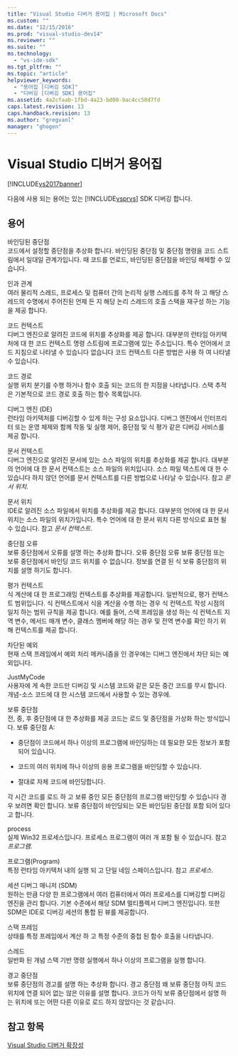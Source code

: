 ```yaml
---
title: "Visual Studio 디버거 용어집 | Microsoft Docs"
ms.custom: ""
ms.date: "12/15/2016"
ms.prod: "visual-studio-dev14"
ms.reviewer: ""
ms.suite: ""
ms.technology: 
  - "vs-ide-sdk"
ms.tgt_pltfrm: ""
ms.topic: "article"
helpviewer_keywords: 
  - "용어집 [디버깅 SDK]"
  - "디버깅 [디버깅 SDK] 용어집"
ms.assetid: 4a2cfaab-1fbd-4a23-bd00-9ac4cc50d7fd
caps.latest.revision: 13
caps.handback.revision: 13
ms.author: "gregvanl"
manager: "ghogen"
---
```

# Visual Studio 디버거 용어집
[!INCLUDE[vs2017banner](../../../code-quality/includes/vs2017banner.md)]

다음에 사용 되는 용어는 있는 [!INCLUDE[vsprvs](../../../code-quality/includes/vsprvs_md.md)] SDK 디버깅 합니다.  
  
## 용어  
 바인딩된 중단점  
 코드에서 설정할 중단점을 추상화 합니다.  바인딩된 중단점 및 중단점 명령을 코드 스트림에서 일대일 관계가입니다.  때 코드를 언로드, 바인딩된 중단점을 바인딩 해제할 수 있습니다.  
  
 인과 관계  
 여러 물리적 스레드, 프로세스 및 컴퓨터 간의 논리적 실행 스레드를 추적 하 고 해당 스레드의 수명에서 주어진된 언제 든 지 해당 논리 스레드의 호출 스택을 재구성 하는 기능을 제공 합니다.  
  
 코드 컨텍스트  
 디버그 엔진으로 알려진 코드에 위치를 추상화를 제공 합니다.  대부분의 런타임 아키텍처에 대 한 코드 컨텍스트 명령 스트림에 프로그램에 있는 주소입니다.  특수 언어에서 코드 지침으로 나타낼 수 있습니다 없습니다 코드 컨텍스트 다른 방법은 사용 하 여 나타낼 수 있습니다.  
  
 코드 경로  
 실행 위치 분기를 수행 하거나 함수 호출 되는 코드의 한 지점을 나타냅니다.  스택 추적은 기본적으로 코드 경로 호출 하는 함수 목록입니다.  
  
 디버그 엔진 \(DE\)  
 런타임 아키텍처를 디버깅할 수 있게 하는 구성 요소입니다.  디버그 엔진에서 인터프리터 또는 운영 체제와 함께 작동 및 실행 제어, 중단점 및 식 평가 같은 디버깅 서비스를 제공 합니다.  
  
 문서 컨텍스트  
 디버그 엔진으로 알려진 문서에 있는 소스 파일의 위치를 추상화를 제공 합니다.  대부분의 언어에 대 한 문서 컨텍스트는 소스 파일의 위치입니다.  소스 파일 텍스트에 대 한 수 있습니다 하지 않던 언어를 문서 컨텍스트를 다른 방법으로 나타날 수 있습니다.  참고  *문서 위치*.  
  
 문서 위치  
 IDE로 알려진 소스 파일에서 위치를 추상화를 제공 합니다.  대부분의 언어에 대 한 문서 위치는 소스 파일의 위치가입니다.  특수 언어에 대 한 문서 위치 다른 방식으로 표현 될 수 있습니다.  참고  *문서 컨텍스트*.  
  
 중단점 오류  
 보류 중단점에서 오류를 설명 하는 추상화 합니다.  오류 중단점 오류 보류 중단점 또는 보류 중단점에서 바인딩 코드 위치를 수 없습니다. 정보를 연결 된 식 보류 중단점의 위치를 설명 하기도 합니다.  
  
 평가 컨텍스트  
 식 계산에 대 한 프로그래밍 컨텍스트를 추상화를 제공합니다.  일반적으로, 평가 컨텍스트 범위입니다.  식 컨텍스트에서 식을 계산을 수행 하는 경우 식 컨텍스트 작성 시점의 일치 하는 범위 규칙을 제공 합니다.  예를 들어, 스택 프레임을 생성 하는 식 컨텍스트 지역 변수, 메서드 매개 변수, 클래스 멤버에 해당 하는 경우 및 전역 변수를 확인 하기 위해 컨텍스트를 제공 합니다.  
  
 차단된 예외  
 현재 스택 프레임에서 예외 처리 메커니즘을 인 경우에는 디버그 엔진에서 차단 되는 예외입니다.  
  
 JustMyCode  
 사용자에 게 속한 코드만 디버깅 및 시스템 코드와 같은 모든 중간 코드를 무시 합니다. 개념\-소스 코드에 대 한 시스템 코드에서 사용할 수 있는 경우에.  
  
 보류 중단점  
 전, 중, 후 중단점에 대 한 추상화를 제공 코드는 로드 및 중단점을 가상화 하는 방식입니다.  보류 중단점 A:  
  
-   중단점이 코드에서 하나 이상의 프로그램에 바인딩하는 데 필요한 모든 정보가 포함 되어 있습니다.  
  
-   코드의 여러 위치에 하나 이상의 응용 프로그램을 바인딩할 수 있습니다.  
  
-   절대로 자체 코드에 바인딩합니다.  
  
 각 시간 코드를 로드 하 고 보류 중인 모든 중단점의 프로그램 바인딩할 수 있습니다 경우 보려면 확인 합니다.  보류 중단점이 바인딩되는 모든 바인딩된 중단점 포함 되어 있다고 합니다.  
  
 process  
 실제 Win32 프로세스입니다.  프로세스 프로그램이 여러 개 포함 될 수 있습니다.  참고  *프로그램*.  
  
 프로그램\(Program\)  
 특정 런타임 아키텍처 내의 실행 되 고 단일 네임 스페이스입니다.  참고  *프로세스*.  
  
 세션 디버그 매니저 \(SDM\)  
 원하는 만큼 다양 한 프로그램에서 여러 컴퓨터에서 여러 프로세스를 디버깅할 디버깅 엔진을 관리 합니다.  기본 수준에서 해당 SDM 멀티플렉서 디버그 엔진입니다.  또한 SDM은 IDE로 디버깅 세션의 통합 된 뷰를 제공합니다.  
  
 스택 프레임  
 상태를 특정 프레임에서 계산 하 고 특정 수준의 중첩 된 함수 호출을 나타냅니다.  
  
 스레드  
 일반화 된 개념 스택 기반 명령 실행에서 하나 이상의 프로그램을 실행 합니다.  
  
 경고 중단점  
 보류 중단점의 경고를 설명 하는 추상화 합니다.  경고 중단점 왜 보류 중단점 아직 코드 위치에 연결 되어 없는 않은 이유를 설명 합니다.  코드가 아직 보류 중단점에서 설명 하는 위치에 또는 어떤 다른 이유로 로드 하지 않았다는 것 같습니다.  
  
## 참고 항목  
 [Visual Studio 디버거 확장성](../../../extensibility/debugger/visual-studio-debugger-extensibility.md)